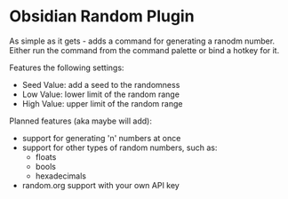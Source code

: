 # Obsidian Random Plugin

As simple as it gets - adds a command for generating a ranodm number.
Either run the command from the command palette or bind a hotkey for it.

Features the following settings:
- Seed Value: add a seed to the randomness
- Low Value: lower limit of the random range
- High Value: upper limit of the random range

Planned features (aka maybe will add):
- support for generating 'n' numbers at once
- support for other types of random numbers, such as:
    - floats
    - bools
    - hexadecimals
- random.org support with your own API key